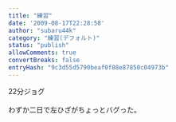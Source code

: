 ```yaml
---
title: "練習"
date: '2009-08-17T22:28:58'
author: "subaru44k"
category: "練習(デフォルト)"
status: "publish"
allowComments: true
convertBreaks: false
entryHash: "9c3d55d5790beaf0f88e87850c04973b"
---
```

22分ジョグ<br>
<br>
わずか二日で左ひざがちょっとバグった。
